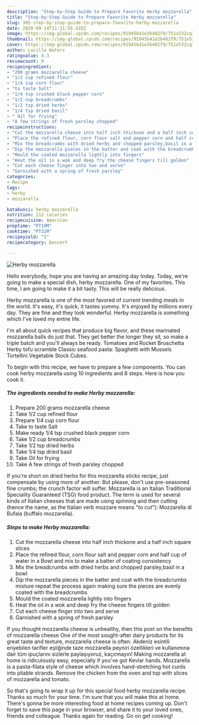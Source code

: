 ```yaml
---
description: "Step-by-Step Guide to Prepare Favorite Herby mozzarella"
title: "Step-by-Step Guide to Prepare Favorite Herby mozzarella"
slug: 305-step-by-step-guide-to-prepare-favorite-herby-mozzarella
date: 2020-09-14T11:31:55.435Z
image: https://img-global.cpcdn.com/recipes/91945b41e2b482f9/751x532cq70/herby-mozzarella-recipe-main-photo.jpg
thumbnail: https://img-global.cpcdn.com/recipes/91945b41e2b482f9/751x532cq70/herby-mozzarella-recipe-main-photo.jpg
cover: https://img-global.cpcdn.com/recipes/91945b41e2b482f9/751x532cq70/herby-mozzarella-recipe-main-photo.jpg
author: Lucille Waters
ratingvalue: 4.3
reviewcount: 9
recipeingredient:
- "200 grams mozzarella cheese"
- "1/2 cup refined flour"
- "1/4 cup corn flour"
- "to taste Salt"
- "1/4 tsp crushed black pepper corn"
- "1/2 cup breadcrumbs"
- "1/2 tsp dried herbs"
- "1/4 tsp dried basil"
- " Oil for frying"
- "A few strings of fresh parsley chopped"
recipeinstructions:
- "Cut the mozzarella cheese into half inch thickone and a half inch square slices"
- "Place the refined flour, corn flour salt and pepper corn and half cup of water in a Bowl and mix to make a batter of coating consistency"
- "Mix the breadcrumbs with dried herbs and chopped parsley,basil in a bowl"
- "Dip the mozzarella pieces in the batter and coat with the breadcrumbs mixture repeat the process again making sure the pieces are evenly coated with the breadcrumbs"
- "Mould the coated mozzarella lightly into fingers"
- "Heat the oil in a wok and deep fry the cheese fingers till golden"
- "Cut each cheese finger into two and serve"
- "Garnished with a spring of fresh parsley"
categories:
- Recipe
tags:
- herby
- mozzarella

katakunci: herby mozzarella 
nutrition: 212 calories
recipecuisine: American
preptime: "PT19M"
cooktime: "PT32M"
recipeyield: "2"
recipecategory: Dessert

---
```



![Herby mozzarella](https://img-global.cpcdn.com/recipes/91945b41e2b482f9/751x532cq70/herby-mozzarella-recipe-main-photo.jpg)

Hello everybody, hope you are having an amazing day today. Today, we're going to make a special dish, herby mozzarella. One of my favorites. This time, I am going to make it a bit tasty. This will be really delicious.

Herby mozzarella is one of the most favored of current trending meals in the world. It's easy, it's quick, it tastes yummy. It's enjoyed by millions every day. They are fine and they look wonderful. Herby mozzarella is something which I've loved my entire life.

I&#39;m all about quick recipes that produce big flavor, and these marinated mozzarella balls do just that. They get better the longer they sit, so make a triple batch and you&#39;ll always be ready. Tomatoes and Rocket Bruschetta Herby tofu scramble Classic seafood pasta: Spaghetti with Mussels Tortellini Vegetable Stock Cubes.


To begin with this recipe, we have to prepare a few components. You can cook herby mozzarella using 10 ingredients and 8 steps. Here is how you cook it.

<!--inarticleads1-->

##### The ingredients needed to make Herby mozzarella:

1. Prepare 200 grams mozzarella cheese
1. Take 1/2 cup refined flour
1. Prepare 1/4 cup corn flour
1. Take to taste Salt
1. Make ready 1/4 tsp crushed black pepper corn
1. Take 1/2 cup breadcrumbs
1. Take 1/2 tsp dried herbs
1. Take 1/4 tsp dried basil
1. Take  Oil for frying
1. Take A few strings of fresh parsley chopped


If you&#39;re short on dried herbs for this mozzarella sticks recipe, just compensate by using more of another. But please, don&#39;t use pre-seasoned fine crumbs; the crunch factor will suffer. Mozzarella is an Italian Traditional Speciality Guaranteed (TSG) food product. The term is used for several kinds of Italian cheeses that are made using spinning and then cutting (hence the name, as the Italian verb mozzare means &#34;to cut&#34;): Mozzarella di Bufala (buffalo mozzarella). 

<!--inarticleads2-->

##### Steps to make Herby mozzarella:

1. Cut the mozzarella cheese into half inch thickone and a half inch square slices
1. Place the refined flour, corn flour salt and pepper corn and half cup of water in a Bowl and mix to make a batter of coating consistency
1. Mix the breadcrumbs with dried herbs and chopped parsley,basil in a bowl
1. Dip the mozzarella pieces in the batter and coat with the breadcrumbs mixture repeat the process again making sure the pieces are evenly coated with the breadcrumbs
1. Mould the coated mozzarella lightly into fingers
1. Heat the oil in a wok and deep fry the cheese fingers till golden
1. Cut each cheese finger into two and serve
1. Garnished with a spring of fresh parsley


If you thought mozzarella cheese is unhealthy, then this post on the benefits of mozzarella cheese One of the most sought-after dairy products for its great taste and texture, mozzarella cheese is often. Akdeniz esintili eriyebilen tarifler eşliğinde taze mozzarella peyniri özellikleri ve kullanımına dair tüm ipuçlarını sizlerle paylaşıyoruz, kaçırmayın! Making mozzarella at home is ridiculously easy, especially if you&#39;ve got Kevlar hands. Mozzarella is a pasta-filata style of cheese which involves hand-stretching hot curds into pliable strands. Remove the chicken from the oven and top with slices of mozzarella and tomato. 

So that's going to wrap it up for this special food herby mozzarella recipe. Thanks so much for your time. I'm sure that you will make this at home. There's gonna be more interesting food at home recipes coming up. Don't forget to save this page in your browser, and share it to your loved ones, friends and colleague. Thanks again for reading. Go on get cooking!

